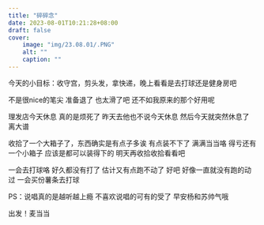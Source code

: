 ```yaml
---
title: "碎碎念"
date: 2023-08-01T10:21:28+08:00
draft: false
cover:
    image: "img/23.08.01/.PNG"
    alt: ""
    caption: ""
---
```


今天的小目标：收守宫，剪头发，拿快递，晚上看看是去打球还是健身房吧

不是很nice的笔尖 准备退了 也太滑了吧 还不如我原来的那个好用呢

理发店今天休息 真的是烦死了 昨天去他也不说今天休息 然后今天就突然休息了 离大谱

收拾了一个大箱子了，东西确实是有点子多诶 有点装不下了  满满当当咯  得亏还有一个小箱子 应该是都可以装得下的 明天再收拾收拾看看吧

一会去打球咯 好久都没有打了  估计又有点跑不动了 好吧 好像一直就没有跑的动过  一会买份薯条去打球

PS：说唱真的是越听越上瘾 不喜欢说唱的可有的受了  早安杨和苏帅气哦

出发！麦当当